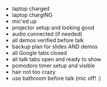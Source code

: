 - laptop charged
- laptop chargING
- mic'ed up
- projector setup and looking good
- audio connected (if needed)
- all demos verified before talk
- backup plan for slides AND demos
- all Google tabs closed
- all talk tabs open and ready to show
- pomodoro timer setup and visible
- hair not too crazy
- use bathroom before talk (mic off! :)
